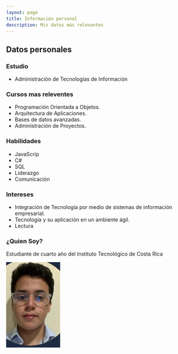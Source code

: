 ```yaml
---
layout: page
title: Información personal
description: Mis datos más relevantes
---
```


## Datos personales

### Estudio
* Administración de Tecnologías de Información

### Cursos mas releventes
* Programación Orientada a Objetos.
* Arquitectura de Aplicaciones.
* Bases de datos avanzadas.
* Administración de Proyectos.

### Habilidades
* JavaScrip
* C#
* SQL
* Liderazgo
* Comunicación

### Intereses
* Integración de Tecnología por medio de sistemas de información empresarial.
* Tecnología y su aplicación en un ambiente ágil.
* Lectura

### ¿Quien Soy?
Estudiante de cuarto año del Instituto Tecnológico de Costa Rica

![yo](/yo.png)

